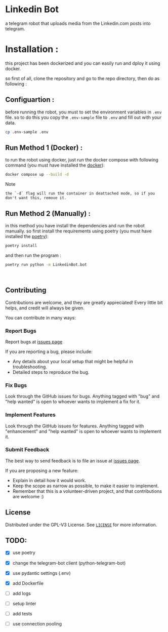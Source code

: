 # Linkedin Bot
a telegram robot that uploads media from the Linkedin.com posts into telegram.


# Installation :
this project has been dockerized and you can easily run and dploy it using docker.

so first of all, clone the repository and go to the repo directory, then do as following :


## Configuartion :  
before running the robot, you must to set the environment variables in `.env` file. so to do this you copy the `.env-sample` file to `.env` and fill out with your data.
```bash
cp .env-sample .env
```

## Run Method 1 (Docker) :
to run the robot using docker, just run the docker compose with following command (you must have installed the [docker](https://docs.docker.com/engine/install/)):
```bash
docker compose up --build -d
```

> [!NOTE]
    the `-d` flag will run the container in deattached mode, so if you don't want this, remove it.


## Run Method 2 (Manually) :
in this method you have install the dependencies and run the robot manually.
so first install the requirements using poetry (you must have installed the [poetry](https://python-poetry.org/)):  
```bash
poetry install
```
<!-- - `api_id` and `api_hash` : get your api detail from https://my.telegram.org/auth
- `bot_token` : get your robot token from [@BotFather](https://t.me/BotFather) (or if you don't have, make one there)
- `proxy` : the proxy is `None` by default but if you want to connect to the telegram with proxy, here is the proxy template that you can replace it with your data.
```python
 proxy = {
     "scheme": "socks5",  # "socks4", "socks5" and "http" are supported
     "hostname": "11.22.33.44",
     "port": 1234,
     "username": "username",
     "password": "password"
 }
 ``` -->
 
and then run the program :
```bash
poetry run python -m LinkedinBot.bot
```
<br>

<!-- CONTRIBUTING -->

## Contributing

Contributions are welcome, and they are greatly appreciated! Every little bit helps, and credit will always be given.

You can contribute in many ways:
### Report Bugs

Report bugs at [issues page][repo-url]

If you are reporting a bug, please include:
- Any details about your local setup that might be helpful in troubleshooting.
- Detailed steps to reproduce the bug.

### Fix Bugs

Look through the GitHub issues for bugs. Anything tagged with "bug" and "help wanted" is open to whoever wants to implement a fix for it.

### Implement Features
Look through the GitHub issues for features. Anything tagged with "enhancement" and "help wanted" is open to whoever wants to implement it.

<!--
### Write Documentation

Linkedin Bot could always use more documentation, whether as part of the official docs, in docstrings, or even on the web in blog posts, articles, and such.
-->

### Submit Feedback
The best way to send feedback is to file an issue at [issues page][repo-url].

If you are proposing a new feature:
- Explain in detail how it would work.
- Keep the scope as narrow as possible, to make it easier to implement.
- Remember that this is a volunteer-driven project, and that contributions are welcome :)


<!-- LICENSE -->

## License

Distributed under the GPL-V3 License. See [`LICENSE`](./LICENSE) for more information.


## TODO:
- [x] use poetry
- [x] change the telegram-bot client (python-telegram-bot)
- [x] use pydantic settings (.env)
- [x] add Dockerfile
- [ ] add logs
- [ ] setup linter
- [ ] add tests
- [ ] use connection pooling



[repo-url]: https://github.com/AmirAref/LinkedinBot/issues

